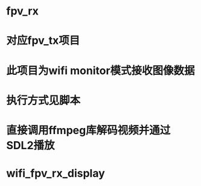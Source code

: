 # fpv_rx
# 对应fpv_tx项目
# 此项目为wifi monitor模式接收图像数据
# 执行方式见脚本
# 直接调用ffmpeg库解码视频并通过SDL2播放
# wifi_fpv_rx_display
